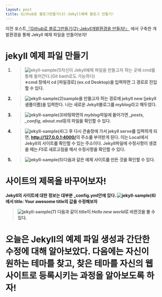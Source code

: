 ```yaml
---
layout: post
title: Github로 블로그만들기(3)-Jekyll예제 블로그 만들기!
---
```

이전 포스트[『Github로 블로그만들기(2)-Jekyll개발환경을 만들자!』](https://changemin.github.io/2019/06/29/install-jekyll/) 에서 구축한 개발환경을 통해 Jekyll 예제 파일을 만들어보자!
# jekyll 예제 파일 만들기
1. > ![jekyll-sample(1)](/../public/images/post.2019-06-29/jekyll-sample(1).PNG)자신이 Jekyll예제 파일을 만들고자 하는 곳에 cmd를 통해 들어간다.(Git bash로도 가능하다)<br /><strong class ="highlight-red">※cmd 창에서 cd [파일경로] (ex.cd Desktop)을 입력하면 그 경로로 진입할 수 있다.<strong>
2. > ![jekyll-sample(2)](/../public/images/post.2019-06-29/jekyll-sample(2).PNG)sample을 만들고자 하는 경로에 <strong class ="highlight-yellow">jekyll new [jekyll샘플이름]</strong>을 입력한다. 나는 새로운 Jekyll블로그를 myblog라고 해두었다.

3. > ![jekyll-sample(3)](/../public/images/post.2019-06-29/jekyll-sample(3).PNG)바탕화면의 *myblog*파일에 들어가면 <i class ="highlight-red">_posts, _config, about.md</i>등의 파일을 확인할 수 있다.

4. > ![jekyll-sample(4)](/../public/images/post.2019-06-29/jekyll-sample(4).PNG)그 후 다시 콘솔창에 가서 <strong class ="highlight-yellow">jekyll serve</strong>를 입력하게 되면, <strong class ="highlight-blue">http://127.0.0.1:4000/</strong>의 주소를 부여받게 된다. 이는 Local에서 Jekyll의 사이트를 확인할 수 있는 주소이다. Jekyll파일에 수정사항이 생겼을 때는 *F5*로 새로고침을 해서 수정사항을 확인할 수 있다.

5. > ![jekyll-sample(5)](/../public/images/post.2019-06-29/jekyll-sample(5).PNG)다음과 같은 예제 사이트를 만든 것을 확인할 수 있다. 

# 사이트의 제목을 바꾸어보자!
Jekyll의 사이트에 대한 정보는 대부분 **_config.yml**안에 있다. ![jekyll-sample(6)](/../public/images/post.2019-06-29/jekyll-sample(6).PNG)에서 <strong class ="highlight-blue">title: Your awesome title</strong>의 값을 수정해보자
> ![jekyll-sample(7)](/../public/images/post.2019-06-29/jekyll-sample(7).PNG) 다음과 같이 title이 *Hello new world*로 바뀐것을 볼 수 있다. 
<h1 class="last-comment">오늘은 Jekyll의 예제 파일 생성과 간단한 수정에 대해 알아보았다. 다음에는 자신이 원하는 테마를 찾고, 찾은 테마를 자신의 웹사이트로 등록시키는 과정을 알아보도록 하자!</h1>